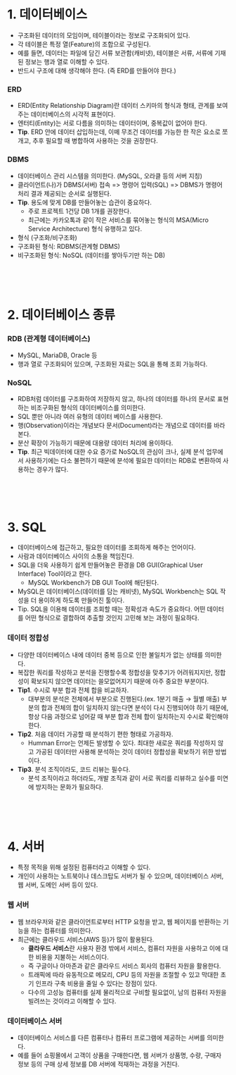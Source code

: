 # 1. 데이터베이스
- 구조화된 데이터의 모임이며, 테이블이라는 정보로 구조화되어 있다.
- 각 테이블은 특정 열(Feature)의 조합으로 구성된다.
- 예를 들면, 데이터는 파일에 담긴 서류 보관함(캐비넷), 테이블은 서류, 서류에 기재된 정보는 행과 열로 이해할 수 있다.
- 반드시 구조에 대해 생각해야 한다. (즉 ERD를 만들어야 한다.)
### ERD
- ERD(Entity Relationship Diagram)란 데이터 스키마의 형식과 형태, 관계를 보여주는 데이터베이스의 시각적 표현이다.
- 엔터티(Entity)는 서로 다름을 의미하는 데이터이며, 중복값이 없어야 한다.
- **Tip**. ERD 안에 데이터 삽입하는데, 이떼 무조건 데이터를 가능한 한 작은 요소로 쪼개고, 추후 필요할 때 병합하여 사용하는 것을 권장한다.
### DBMS
- 데이터베이스 관리 시스템을 의미한다. (MySQL, 오라클 등의 서버 지칭)
- 클라이언트(나)가 DBMS(서버) 접속 => 명령어 입력(SQL) => DBMS가 명령어 처리 결과 제공되는 순서로 실행된다.
- **Tip**. 용도에 맞게 DB를 만들어놓는 습관이 중요하다.
  - 주로 프로젝트 1건당 DB 1개를 권장한다.
  - 최근에는 카카오톡과 같이 작은 서비스를 묶어놓는 형식의 MSA(Micro Service Architecture) 형식 유행하고 있다.
- 형식 (구조화/비구조화)
- 구조화된 형식: RDBMS(관계형 DBMS)
- 비구조화된 형식: NoSQL (데이터를 쌓아두기만 하는 DB)

<br>
<br>
<br>

# 2. 데이터베이스 종류
### RDB (관계형 데이터베이스)
- MySQL, MariaDB, Oracle 등
- 행과 열로 구조화되어 있으며, 구조화된 자료는 SQL을 통해 조회 가능하다.

### NoSQL
- RDB처럼 데이터를 구조화하여 저장하지 않고, 하나의 데이터를 하나의 문서로 표현하는 비조구화된 형식의 데이터베이스를 의미한다.
- SQL 뿐만 아니라 여러 유형의 데이터 베이스를 사용한다.
- 행(Observation)이라는 개념보다 문서(Document)라는 개념으로 데이터를 바라본다.
- 분산 확장이 가능하기 때문에 대용량 데이터 처리에 용이하다.
- **Tip**. 최근 빅데이터에 대한 수요 증가로 NoSQL의 관심이 크나, 실제 분석 업무에서 사용하기에는 다소 불편하기 때문에 분석에 필요한 데이터는 RDB로 변환하여 사용하는 경우가 많다.

<br>
<br>
<br>

# 3. SQL
- 데이터베이스에 접근하고, 필요한 데이터를 조회하게 해주는 언어이다.
- 사람과 데이터베이스 사이의 소통을 책임진다.
- SQL을 더욱 사용하기 쉽게 만들어놓은 환경을 DB GUI(Graphical User Interface) Tool이라고 한다.
  - MySQL Workbench가 DB GUI Tool에 해단된다.
- MySQL은 데이터베이스(데이터를 담는 캐비넷), MySQL Workbench는 SQL 작성을 더 용이하게 하도록 만들어진 툴이다.
- Tip. SQL을 이용해 데이터를 조회할 때는 정확성과 속도가 중요하다. 어떤 데이터를 어떤 형식으로 결합하여 추출할 것인지 고민해 보는 과정이 필요하다.

### 데이터 정합성
- 다양한 데이터베이스 내에 데이터 중복 등으로 인한 불일치가 없는 상태를 의미한다.
- 복잡한 쿼리를 작성하고 분석을 진행할수록 정합성을 맞추기가 어려워지지만, 정합성이 확보되지 않으면 데이터는 쓸모없어지기 때문에 아주 중요한 부분이다.
- **Tip1**. 수시로 부분 합과 전체 합을 비교하자.
  - 대부분의 분석은 전체에서 부분으로 진행된다.(ex. 1분기 매출 → 월별 매출) 부분의 합과 전체의 합이 일치하지 않는다면 분석이 다시 진행되어야 하기 때문에, 항상 다음 과정으로 넘어갈 때 부분 합과 전체 합이 일치하는지 수시로 확인해야 한다.
- **Tip2**. 처음 데이터 가공할 때 분석하기 편한 형태로 가공하자.
  - Humman Error는 언제든 발생할 수 있다. 최대한 새로운 쿼리를 작성하지 않고 가공된 데이터만 사용해 분석하는 것이 데이터 정합성을 확보하기 위한 방법이다.
- **Tip3**. 분석 조직이라도, 코드 리뷰는 필수다.
  - 분석 조직이라고 하더라도, 개발 조직과 같이 서로 쿼리를 리뷰하고 실수를 미연에 방지하는 문화가 필요하다.

<br>
<br>
<br>

# 4. 서버
- 특정 목적을 위해 설정된 컴퓨터라고 이해할 수 있다.
- 개인이 사용하는 노트북이나 데스크탑도 서버가 될 수 있으며, 데이터베이스 서버, 웹 서버, 도메인 서버 등이 있다.

### 웹 서버
- 웹 브라우저와 같은 클라이언트로부터 HTTP 요청을 받고, 웹 페이지를 반환하는 기능을 하는 컴퓨터를 의미한다.
- 최근에는 클라우드 서비스(AWS 등)가 많이 활용된다.
  - **클라우드 서비스**란 사용자 환경 밖에서 서비스, 컴퓨터 자원을 사용하고 이에 대한 비용을 지불하는 서비스이다.
  - 즉 구글이나 아마존과 같은 클라우드 서비스 회사의 컴퓨터 자원을 활용한다.
  - 트래픽에 따라 유동적으로 메모리, CPU 등의 자원을 조절할 수 있고 막대한 초기 인프라 구축 비용을 줄일 수 있다는 장점이 있다.
  - 다수의 고성능 컴퓨터를 실제 물리적으로 구비할 필요없이, 남의 컴퓨터 자원을 빌려쓰는 것이라고 이해할 수 있다.

### 데이터베이스 서버
- 데이터베이스 서비스를 다른 컴퓨터나 컴퓨터 프로그램에 제공하는 서버를 의미한다. 
- 예를 들어 쇼핑몰에서 고객이 상품을 구매한다면, 웹 서버가 상품명, 수량, 구매자 정보 등의 구매 상세 정보를 DB 서버에 적재하는 과정을 거친다.